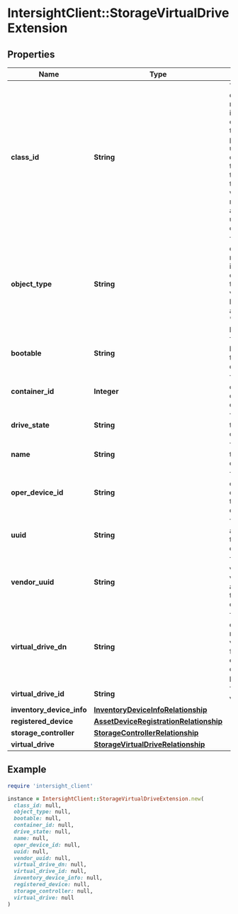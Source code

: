 # IntersightClient::StorageVirtualDriveExtension

## Properties

| Name | Type | Description | Notes |
| ---- | ---- | ----------- | ----- |
| **class_id** | **String** | The fully-qualified name of the instantiated, concrete type. This property is used as a discriminator to identify the type of the payload when marshaling and unmarshaling data. | [default to &#39;storage.VirtualDriveExtension&#39;] |
| **object_type** | **String** | The fully-qualified name of the instantiated, concrete type. The value should be the same as the &#39;ClassId&#39; property. | [default to &#39;storage.VirtualDriveExtension&#39;] |
| **bootable** | **String** | The ability to boot from the virtual drive. | [optional][readonly] |
| **container_id** | **Integer** | The container id of the virtual drive. | [optional][readonly] |
| **drive_state** | **String** | The state of the virtual drive. | [optional][readonly] |
| **name** | **String** | The name of the Virtual drive. | [optional][readonly] |
| **oper_device_id** | **String** | The operational device id of the virtual drive. | [optional][readonly] |
| **uuid** | **String** | The UUID assigned to the virtual drive. | [optional][readonly] |
| **vendor_uuid** | **String** | The UUID value of the vendor assigned to the virtual drive. | [optional][readonly] |
| **virtual_drive_dn** | **String** | The distinguished name of the virtual drive for which the extended data is provided. | [optional][readonly] |
| **virtual_drive_id** | **String** | The Id of the virtual drive. | [optional][readonly] |
| **inventory_device_info** | [**InventoryDeviceInfoRelationship**](InventoryDeviceInfoRelationship.md) |  | [optional] |
| **registered_device** | [**AssetDeviceRegistrationRelationship**](AssetDeviceRegistrationRelationship.md) |  | [optional] |
| **storage_controller** | [**StorageControllerRelationship**](StorageControllerRelationship.md) |  | [optional] |
| **virtual_drive** | [**StorageVirtualDriveRelationship**](StorageVirtualDriveRelationship.md) |  | [optional] |

## Example

```ruby
require 'intersight_client'

instance = IntersightClient::StorageVirtualDriveExtension.new(
  class_id: null,
  object_type: null,
  bootable: null,
  container_id: null,
  drive_state: null,
  name: null,
  oper_device_id: null,
  uuid: null,
  vendor_uuid: null,
  virtual_drive_dn: null,
  virtual_drive_id: null,
  inventory_device_info: null,
  registered_device: null,
  storage_controller: null,
  virtual_drive: null
)
```

